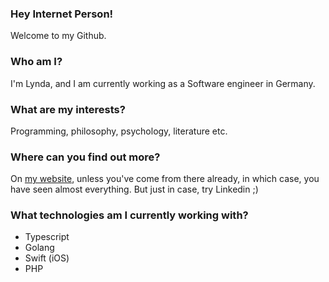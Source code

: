 ### Hey Internet Person!
Welcome to my Github.

### Who am I?
I'm Lynda, and I am currently working as a Software engineer in Germany.

### What are my interests?
Programming, philosophy, psychology, literature etc.

### Where can you find out more?
On [my website](http://lyndachiwetelu.com), unless you've come from there already, in which case, you have seen almost everything. But just in case, try Linkedin ;)

### What technologies am I currently working with?

- Typescript
- Golang
- Swift (iOS)
- PHP 

